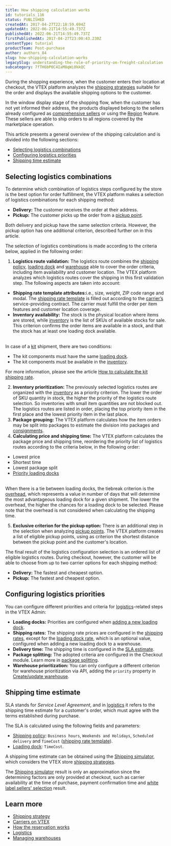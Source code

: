 ```yaml
---
title: How shipping calculation works
id: tutorials_116
status: PUBLISHED
createdAt: 2017-04-27T22:18:59.694Z
updatedAt: 2022-06-21T14:55:49.737Z
publishedAt: 2022-06-21T14:55:49.737Z
firstPublishedAt: 2017-04-27T23:00:43.230Z
contentType: tutorial
productTeam: Post-purchase
author: authors_84
slug: how-shipping-calculation-works
legacySlug: understanding-the-rule-of-priority-on-freight-calculation
subcategory: 7fTH6bP0C4IaM8qWi0kkQC
---
```


During the shopping experience, when the customer enters their location at checkout, the VTEX platform analyzes the [shipping strategies](https://help.vtex.com/en/tutorial/estrategia-de-envio--58vLBDbjYVQzJ6rRc5QNz3) suitable for the order and displays the available shipping options to the customer.

<div class = "alert alert-info">
In the window display stage of the shopping flow, when the customer has not yet informed their address, the products displayed belong to the sellers already configured as <a href="https://help.vtex.com/en/tutorial/seller-abrangente--5Qn4O2GpjUIzWTPpvLUfkI">comprehensive sellers</a> or using the <a href="https://help.vtex.com/en/tutorial/configurar-preco-e-disponibilidade-de-skus-por-region--12ne58BmvYsYuGsimmugoc">Region</a> feature. These sellers are able to ship orders to all regions covered by the marketplace operation.
</div>

This article presents a general overview of the shipping calculation and is divided into the following sections:

- [Selecting logistics combinations](#selecting-logistics-combinations)
- [Configuring logistics priorities](#configuring-logistics-priorities)
- [Shipping time estimate](#shipping-time-estimate)

## Selecting logistics combinations

To determine which combination of logistics steps configured by the store is the best option for order fulfillment, the VTEX platform makes a selection of logistics combinations for each shipping method:

- **Delivery:** The customer receives the order at their address. 
- **Pickup:** The customer picks up the order from a [pickup point](https://help.vtex.com/en/tutorial/pontos-de-retirada--2fljn6wLjn8M4lJHA6HP3R).

<div class = "alert alert-info">
Both delivery and pickup have the same selection criteria. However, the pickup option has one additional criterion, described further on in this article.
</div>

The selection of logistics combinations is made according to the criteria below, applied in the following order:

1. **Logistics route validation:** The logistics route combines the [shipping policy](https://help.vtex.com/en/tutorial/politica-de-envio--tutorials_140), [loading dock](https://help.vtex.com/en/tutorial/doca--5DY8xHEjOLYDVL41Urd5qj) and [warehouse](https://help.vtex.com/en/tutorial/estoque--6oIxvsVDTtGpO7y6zwhGpb) able to cover the order criteria, including item availability and customer location. The VTEX platform analyzes which logistics routes cover the shipping in this first validation step. The following aspects are taken into account:
<ul>
  <li><b>Shipping rate template attributes:</b>i.e., size, weight, ZIP code range and modal. The <a href="https://help.vtex.com/en/tutorial/planilha-de-frete--tutorials_127">shipping rate template</a> is filled out according to the <a href="https://help.vtex.com/en/tutorial/transportadoras-na-vtex--7u9duMD5UQa2QQwukAWMcE">carrier’s</a> service-providing contract. The carrier must fulfill the order per item features and customer location coverage.</li>
  <li><b>Inventory availability:</b> The stock is the physical location where items are stored, while <a href="https://help.vtex.com/en/tutorial/gerenciar-itens-em-estoque--tutorials_139">inventory</a> is the list of SKUs of available stocks for sale. This criterion confirms the order items are available in a stock, and that the stock has at least one loading dock available.</li>
</ul>
<br>
  <div class="alert alert-warning">
In case of a <a href="https://help.vtex.com/en/tutorial/o-que-e-um-kit--5ov5s3eHM4AqAAgqWwoc28">kit</a> shipment, there are two conditions:
  <ul>
    <li>The kit components must have the same <a href="https://help.vtex.com/en/tutorial/doca--5DY8xHEjOLYDVL41Urd5qj">loading dock</a>.</li>
    <li>The kit components must be available in the <a href="https://help.vtex.com/en/tracks/logistica-101--13TFDwDttPl9ki9OXQhyjx/2XyUVa0UKMyHTmwqyA5Bx6">inventory</a>.</li>
  </ul>
For more information, please see the article <a href="https://help.vtex.com/en/tutorial/como-e-calculado-o-frete-do-kit--frequentlyAskedQuestions_154">How to calculate the kit shipping rate</a>.
</div>

2. **Inventory prioritization:** The previously selected logistics routes are organized with the [inventory](https://help.vtex.com/en/tutorial/gerenciar-itens-em-estoque--tutorials_139) as a priority criterion. The lower the order of SKU quantity in stock, the higher the priority of the logistics route selection. So inventories with small item quantities are not blocked out. The logistics routes are listed in order, placing the top priority item in the first place and the lowest priority item in the last place.
3. **Package grouping:** The VTEX platform calculates how the item orders may be split into packages to estimate the division into packages and [consignments](https://help.vtex.com/en/tutorial/como-funciona-a-remessa--tutorials_118).
4. **Calculating price and shipping time:** The VTEX platform calculates the package price and shipping time, reordering the priority list of logistics routes according to the criteria below, in the following order:
<ul>
  <li>Lowest price</li>
  <li>Shortest time</li>
  <li>Lowest package split</li>
  <li><a href="https://help.vtex.com/en/tutorial/gerenciar-doca--7K3FultD8I2cuuA6iyGEiW#campos-de-cadastro">Priority loading docks</a></li>
</ul>
<br>
  <div class = "alert alert-info">
When there is a tie between loading docks, the tiebreak criterion is the <a href="https://help.vtex.com/en/tutorial/gerenciar-doca--7K3FultD8I2cuuA6iyGEiW">overhead</a>, which represents a value in number of days that will determine the most advantageous loading dock for a given shipment. The lower the overhead, the higher the chances for a loading dock to be selected. Please note that the overhead is not considered when calculating the shipping time.
</div>

5. **Exclusive criterion for the pickup option:** There is an additional step in the selection when analyzing [pickup points](https://help.vtex.com/en/tutorial/pontos-de-retirada--2fljn6wLjn8M4lJHA6HP3R). The VTEX platform creates a list of eligible pickup points, using as criterion the shortest distance between the pickup point and the customer's location.

The final result of the logistics configuration selection is an ordered list of eligible logistics routes. During checkout, however, the customer will be able to choose from up to two carrier options for each shipping method:

- **Delivery:** The fastest and cheapest option.
- **Pickup:** The fastest and cheapest option.

## Configuring logistics priorities

You can configure different priorities and criteria for [logistics](https://help.vtex.com/en/tutorial/logistica--53udnvI5eBy8DKo8FOjMoP)-related steps in the VTEX Admin:

- **Loading docks:** Priorities are configured when [adding a new loading dock](https://help.vtex.com/en/tutorial/gerenciar-doca--7K3FultD8I2cuuA6iyGEiW#campos-de-cadastro).
- **Shipping rates:** The shipping rate prices are configured in the [shipping rates](https://help.vtex.com/en/tutorial/tarifas-de-envio--1Balpg3rv0854udEPedvMM), except for the [loading dock rate](https://help.vtex.com/en/tutorial/custo-final-do-envio--5bwhIO108VA5Y2YOpef9lV), which is an optional value, configured when adding a new loading dock to a warehouse.
- **Delivery time:** The shipping time is configured in the [SLA estimate](#shipping-time-estimate).
- **Package splitting:** The adopted criteria are configured in the Checkout module. Learn more in [package splitting](https://help.vtex.com/en/tutorial/divisao-de-pedidos-e-divisao-de-entregas--jQvzA6QgSd51e2p6bthoV).
- **Warehouse prioritization:** You can only configure a different criterion for warehouse prioritization via API, adding the `priority` property in [Create/update warehouse](https://developers.vtex.com/vtex-rest-api/reference/createupdatewarehouse). 

## Shipping time estimate

SLA stands for _Service Level Agreement_, and in [logistics](https://help.vtex.com/en/tutorial/logistica--53udnvI5eBy8DKo8FOjMoP) it refers to the shipping time estimate for a customer's order, which must agree with the terms established during purchase.

The SLA is calculated using the following fields and parameters:

- [Shipping policy](https://help.vtex.com/en/tutorial/estrategia-de-envio--58vLBDbjYVQzJ6rRc5QNz3): `Business hours`, `Weekends and Holidays`, `Scheduled delivery` and `TimeCost` ([shipping rate template](https://help.vtex.com/en/tutorial/planilha-de-frete--tutorials_127)).
- [Loading dock](https://help.vtex.com/en/tutorial/doca--5DY8xHEjOLYDVL41Urd5qj): `TimeCost`.

A shipping time estimate can be obtained using the [Shipping simulator](https://help.vtex.com/en/tutorial/simulador-de-envio--tutorials_144), which considers the VTEX store [shipping strategies](https://help.vtex.com/en/tutorial/estrategia-de-envio--58vLBDbjYVQzJ6rRc5QNz3).

<div class = "alert alert-info">
The <a href="https://help.vtex.com/en/tutorial/simulador-de-envio--tutorials_144">Shipping simulator</a> result is only an approximation since the determining factors are only provided at checkout, such as carrier availability at the time of purchase, payment confirmation time and <a href="https://help.vtex.com/en/tutorial/selecao-de-sellers-white-label--3MemNQ4pKkWCpMdzI27AHa">white label sellers' selection</a> result.
</div>

## Learn more	

- [Shipping strategy](https://help.vtex.com/en/tutorial/estrategia-de-envio--58vLBDbjYVQzJ6rRc5QNz3)
- [Carriers on VTEX ](https://help.vtex.com/en/tutorial/transportadoras-na-vtex--7u9duMD5UQa2QQwukAWMcE)
- [How the reservation works](https://help.vtex.com/en/tutorial/como-a-reserva-funciona--tutorials_92)
- [Logistics](https://help.vtex.com/en/tutorial/logistica--53udnvI5eBy8DKo8FOjMoP)
- [Managing warehouses](https://help.vtex.com/en/tutorial/gerenciar-estoque--tutorials_137)
